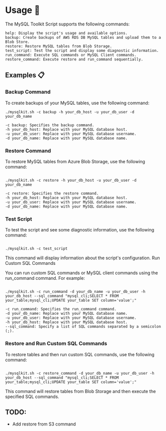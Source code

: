 # Usage 🚀

The MySQL Toolkit Script supports the following commands:

    help: Display the script's usage and available options.
    backup: Create backups of AWS RDS DB MySQL tables and upload them to a Blob Store.
    restore: Restore MySQL tables from Blob Storage.
    test_script: Test the script and display some diagnostic information.
    run_command: Execute SQL commands or MySQL Client commands.
    restore_command: Execute restore and run_command sequentially.

## Examples 📋

### Backup Command

To create backups of your MySQL tables, use the following command:

```
./mysqlkit.sh -c backup -h your_db_host -u your_db_user -d your_db_name
```
    -c backup: Specifies the backup command.
    -h your_db_host: Replace with your MySQL database host.
    -u your_db_user: Replace with your MySQL database username.
    -d your_db_name: Replace with your MySQL database name.

### Restore Command

To restore MySQL tables from Azure Blob Storage, use the following command:

```

./mysqlkit.sh -c restore -h your_db_host -u your_db_user -d your_db_name
```
    -c restore: Specifies the restore command.
    -h your_db_host: Replace with your MySQL database host.
    -u your_db_user: Replace with your MySQL database username.
    -d your_db_name: Replace with your MySQL database name.

### Test Script

To test the script and see some diagnostic information, use the following command:

```

./mysqlkit.sh -c test_script
```
This command will display information about the script's configuration.
Run Custom SQL Commands

You can run custom SQL commands or MySQL client commands using the run_command command. For example:

```

./mysqlkit.sh -c run_command -d your_db_name -u your_db_user -h your_db_host --sql_command "mysql_cli;SELECT * FROM your_table;mysql_cli;UPDATE your_table SET column='value';"
```
    -c run_command: Specifies the run_command command.
    -d your_db_name: Replace with your MySQL database name.
    -u your_db_user: Replace with your MySQL database username.
    -h your_db_host: Replace with your MySQL database host.
    --sql_command: Specify a list of SQL commands separated by a semicolon (;).

### Restore and Run Custom SQL Commands

To restore tables and then run custom SQL commands, use the following command:

```

./mysqlkit.sh -c restore_command -d your_db_name -u your_db_user -h your_db_host --sql_command "mysql_cli;SELECT * FROM your_table;mysql_cli;UPDATE your_table SET column='value';"
```
This command will restore tables from Blob Storage and then execute the specified SQL commands.

## TODO:

- Add restore from S3 command